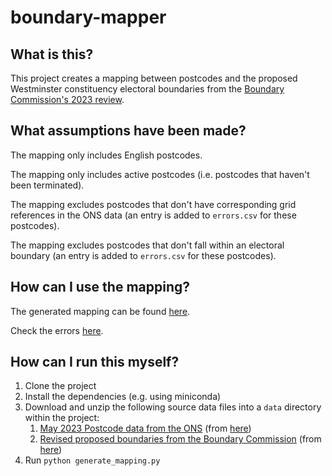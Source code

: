 # boundary-mapper

## What is this?

This project creates a mapping between postcodes and the proposed Westminster constituency electoral boundaries from the [Boundary Commission's 2023 review](https://boundarycommissionforengland.independent.gov.uk/2023-review/).

## What assumptions have been made?

The mapping only includes English postcodes.

The mapping only includes active postcodes (i.e. postcodes that haven't been terminated).

The mapping excludes postcodes that don't have corresponding grid references in the ONS data (an entry is added to `errors.csv` for these postcodes).

The mapping excludes postcodes that don't fall within an electoral boundary (an entry is added to `errors.csv` for these postcodes).

## How can I use the mapping?

The generated mapping can be found [here](https://github.com/hjmoss/boundary-mapper/raw/main/output/mapping.csv).

Check the errors [here](https://github.com/hjmoss/boundary-mapper/raw/main/output/errors.csv).

## How can I run this myself?

1. Clone the project
2. Install the dependencies (e.g. using miniconda)
3. Download and unzip the following source data files into a `data` directory within the project:
    1. [May 2023 Postcode data from the ONS](https://www.arcgis.com/sharing/rest/content/items/bd25c421196b4546a7830e95ecdd70bc/data) (from [here](https://geoportal.statistics.gov.uk/datasets/ons-postcode-directory-may-2023/about))
    2. [Revised proposed boundaries from the Boundary Commission](https://boundarycommissionforengland.independent.gov.uk/review2023/b65f7782-658b-4c4a-9cba-59c16c807f77/gis/2022_11_8_Revised_proposals_England_shp.zip) (from [here](https://boundarycommissionforengland.independent.gov.uk/2023-review/))
3. Run `python generate_mapping.py`
